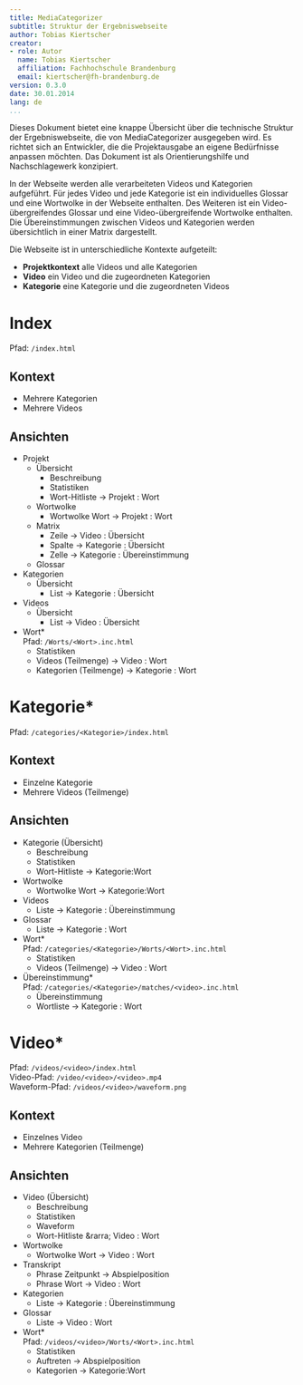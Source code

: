 ```yaml
---
title: MediaCategorizer
subtitle: Struktur der Ergebniswebseite
author: Tobias Kiertscher
creator:
- role: Autor
  name: Tobias Kiertscher
  affiliation: Fachhochschule Brandenburg
  email: kiertscher@fh-brandenburg.de
version: 0.3.0
date: 30.01.2014
lang: de
...
```


Dieses Dokument bietet eine knappe Übersicht über die technische Struktur der Ergebniswebseite, die von MediaCategorizer ausgegeben wird. Es richtet sich an Entwickler, die die Projektausgabe an eigene Bedürfnisse anpassen möchten. Das Dokument ist als Orientierungshilfe und Nachschlagewerk konzipiert.

In der Webseite werden alle verarbeiteten Videos und Kategorien aufgeführt. Für jedes Video und jede Kategorie ist ein individuelles Glossar und eine Wortwolke in der Webseite enthalten. Des Weiteren ist ein Video-übergreifendes Glossar und eine Video-übergreifende Wortwolke enthalten. Die Übereinstimmungen zwischen Videos und Kategorien werden übersichtlich in einer Matrix dargestellt.

Die Webseite ist in unterschiedliche Kontexte aufgeteilt:

* **Projektkontext** alle Videos und alle Kategorien
* **Video** ein Video und die zugeordneten Kategorien
* **Kategorie** eine Kategorie und die zugeordneten Videos 

# Index

Pfad: `/index.html`

## Kontext

* Mehrere Kategorien
* Mehrere Videos

## Ansichten

* Projekt
	* Übersicht
		* Beschreibung
		* Statistiken
		* Wort-Hitliste &rarr; Projekt : Wort
	* Wortwolke
		* Wortwolke Wort &rarr; Projekt : Wort 
	* Matrix
		* Zeile &rarr; Video : Übersicht
		* Spalte &rarr; Kategorie : Übersicht
		* Zelle &rarr; Kategorie : Übereinstimmung 
	* Glossar
* Kategorien
	* Übersicht 
		* List &rarr; Kategorie : Übersicht
* Videos
	* Übersicht	
		* List &rarr; Video : Übersicht
* Wort*  
  Pfad: `/Worts/<Wort>.inc.html`
	* Statistiken
	* Videos (Teilmenge) &rarr; Video : Wort
	* Kategorien (Teilmenge) &rarr; Kategorie : Wort

# Kategorie*

Pfad: `/categories/<Kategorie>/index.html`

## Kontext

* Einzelne Kategorie
* Mehrere Videos (Teilmenge)

## Ansichten

* Kategorie (Übersicht)
	* Beschreibung
	* Statistiken
	* Wort-Hitliste &rarr; Kategorie:Wort
* Wortwolke
	* Wortwolke Wort &rarr; Kategorie:Wort
* Videos
	* Liste &rarr; Kategorie : Übereinstimmung
* Glossar
	* Liste &rarr; Kategorie : Wort
* Wort*  
  Pfad: `/categories/<Kategorie>/Worts/<Wort>.inc.html`
	* Statistiken
	* Videos (Teilmenge) &rarr; Video : Wort
* Übereinstimmung*  
  Pfad: `/categories/<Kategorie>/matches/<video>.inc.html`
	* Übereinstimmung
	* Wortliste &rarr; Kategorie : Wort

# Video*

Pfad: `/videos/<video>/index.html`  
Video-Pfad: `/video/<video>/<video>.mp4`  
Waveform-Pfad: `/videos/<video>/waveform.png`

## Kontext

* Einzelnes Video
* Mehrere Kategorien (Teilmenge)

## Ansichten

* Video (Übersicht)
	* Beschreibung
	* Statistiken
	* Waveform
	* Wort-Hitliste &rarra; Video : Wort
* Wortwolke
	* Wortwolke Wort &rarr; Video : Wort 
* Transkript
	* Phrase Zeitpunkt &rarr; Abspielposition
	* Phrase Wort &rarr; Video : Wort
* Kategorien 
	* Liste &rarr; Kategorie : Übereinstimmung
* Glossar
	* Liste &rarr; Video : Wort
* Wort*  
  Pfad: `/videos/<video>/Worts/<Wort>.inc.html`
	* Statistiken
	* Auftreten &rarr; Abspielposition
	* Kategorien &rarr; Kategorie:Wort
